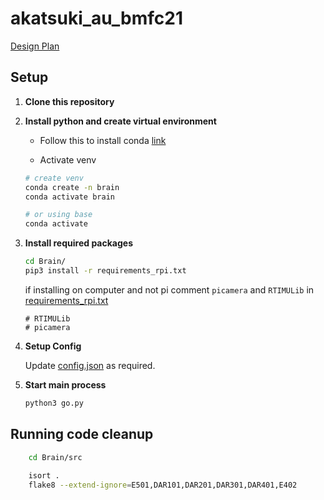 # akatsuki_au_bmfc21

[Design Plan](./Design-Plan.md)

## Setup

1. __Clone this repository__

1. __Install python and create virtual environment__

    - Follow this to install conda [link](https://docs.conda.io/projects/conda/en/latest/user-guide/install/linux.html)

    - Activate venv

    ```sh
    # create venv
    conda create -n brain
    conda activate brain

    # or using base
    conda activate
    ```

1. __Install required packages__

    ```sh
    cd Brain/
    pip3 install -r requirements_rpi.txt
    ```

    if installing on computer and not pi
    comment `picamera` and `RTIMULib` in [requirements_rpi.txt](./Brain/requirements_rpi.txt)

    ```
    # RTIMULib
    # picamera
    ```

1. __Setup Config__

    Update [config.json](./Brain/config.json) as required.

1. __Start main process__

    ```sh
    python3 go.py
    ```

## Running code cleanup

```sh
    cd Brain/src
    
    isort .
    flake8 --extend-ignore=E501,DAR101,DAR201,DAR301,DAR401,E402
```
